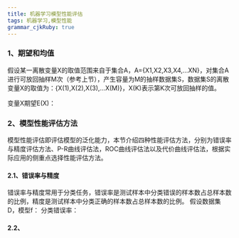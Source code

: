 ```yaml
---
title: 机器学习模型性能评估
tags: 机器学习,模型性能
grammar_cjkRuby: true
---
```


### 1、期望和均值

假设某一离散变量X的取值范围来自于集合A，A={X1,X2,X3,X4,...XN}，对集合A进行可放回抽样M次（参考上节），产生容量为M的抽样数据集S，数据集S的离散变量X的取值为：{X(1),X(2),X(3),...X(M)}，X(K)表示第K次可放回抽样的值。

变量X期望E(X)：

### 2、模型性能评估方法

模型性能评估即评估模型的泛化能力，本节介绍四种性能评估方法，分别为错误率与精度评估方法、P-R曲线评估法，ROC曲线评估法以及代价曲线评估法，根据实际应用的侧重点选择性能评估方法。

#### 2.1、错误率与精度
错误率与精度常用于分类任务，错误率是测试样本中分类错误的样本数占总样本数的比例，精度是测试样本中分类正确的样本数占总样本数的比例。
假设数据集D，模型f：
分类错误率：

#### 2.2、



